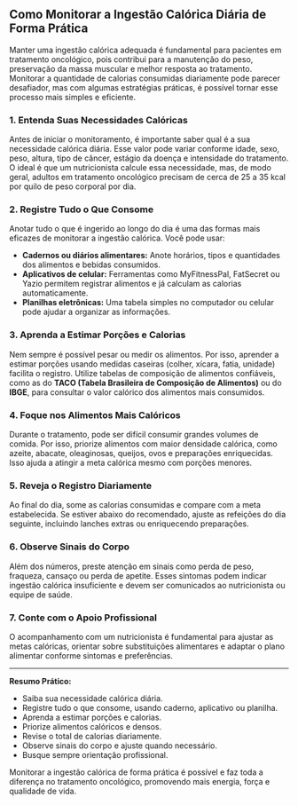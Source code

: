 
## Como Monitorar a Ingestão Calórica Diária de Forma Prática

Manter uma ingestão calórica adequada é fundamental para pacientes em tratamento oncológico, pois contribui para a manutenção do peso, preservação da massa muscular e melhor resposta ao tratamento. Monitorar a quantidade de calorias consumidas diariamente pode parecer desafiador, mas com algumas estratégias práticas, é possível tornar esse processo mais simples e eficiente.

### 1. **Entenda Suas Necessidades Calóricas**

Antes de iniciar o monitoramento, é importante saber qual é a sua necessidade calórica diária. Esse valor pode variar conforme idade, sexo, peso, altura, tipo de câncer, estágio da doença e intensidade do tratamento. O ideal é que um nutricionista calcule essa necessidade, mas, de modo geral, adultos em tratamento oncológico precisam de cerca de 25 a 35 kcal por quilo de peso corporal por dia. 

### 2. **Registre Tudo o Que Consome**

Anotar tudo o que é ingerido ao longo do dia é uma das formas mais eficazes de monitorar a ingestão calórica. Você pode usar:

- **Cadernos ou diários alimentares:** Anote horários, tipos e quantidades dos alimentos e bebidas consumidos.
- **Aplicativos de celular:** Ferramentas como MyFitnessPal, FatSecret ou Yazio permitem registrar alimentos e já calculam as calorias automaticamente.
- **Planilhas eletrônicas:** Uma tabela simples no computador ou celular pode ajudar a organizar as informações.

### 3. **Aprenda a Estimar Porções e Calorias**

Nem sempre é possível pesar ou medir os alimentos. Por isso, aprender a estimar porções usando medidas caseiras (colher, xícara, fatia, unidade) facilita o registro. Utilize tabelas de composição de alimentos confiáveis, como as do **TACO (Tabela Brasileira de Composição de Alimentos)** ou do **IBGE**, para consultar o valor calórico dos alimentos mais consumidos.

### 4. **Foque nos Alimentos Mais Calóricos**

Durante o tratamento, pode ser difícil consumir grandes volumes de comida. Por isso, priorize alimentos com maior densidade calórica, como azeite, abacate, oleaginosas, queijos, ovos e preparações enriquecidas. Isso ajuda a atingir a meta calórica mesmo com porções menores.

### 5. **Reveja o Registro Diariamente**

Ao final do dia, some as calorias consumidas e compare com a meta estabelecida. Se estiver abaixo do recomendado, ajuste as refeições do dia seguinte, incluindo lanches extras ou enriquecendo preparações.

### 6. **Observe Sinais do Corpo**

Além dos números, preste atenção em sinais como perda de peso, fraqueza, cansaço ou perda de apetite. Esses sintomas podem indicar ingestão calórica insuficiente e devem ser comunicados ao nutricionista ou equipe de saúde.

### 7. **Conte com o Apoio Profissional**

O acompanhamento com um nutricionista é fundamental para ajustar as metas calóricas, orientar sobre substituições alimentares e adaptar o plano alimentar conforme sintomas e preferências.

---

**Resumo Prático:**

- Saiba sua necessidade calórica diária.
- Registre tudo o que consome, usando caderno, aplicativo ou planilha.
- Aprenda a estimar porções e calorias.
- Priorize alimentos calóricos e densos.
- Revise o total de calorias diariamente.
- Observe sinais do corpo e ajuste quando necessário.
- Busque sempre orientação profissional.

Monitorar a ingestão calórica de forma prática é possível e faz toda a diferença no tratamento oncológico, promovendo mais energia, força e qualidade de vida.
```
